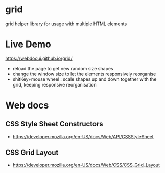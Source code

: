 # grid
grid helper library for usage with multiple HTML elements

# Live Demo
https://webdocui.github.io/grid/
* reload the page to get new random size shapes
* change the window size to let the elements responsively reorganise
* shitKey+mouse wheel : scale shapes up and down together with the grid, keeping responsive reorganisation

# Web docs
## CSS Style Sheet Constructors
* https://developer.mozilla.org/en-US/docs/Web/API/CSSStyleSheet

## CSS Grid Layout
* https://developer.mozilla.org/en-US/docs/Web/CSS/CSS_Grid_Layout
